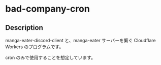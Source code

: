 # bad-company-cron

## Description

manga-eater-discord-client と、manga-eater サーバーを繋ぐ Cloudflare Workers のプログラムです。

cron のみで使用することを想定しています。
